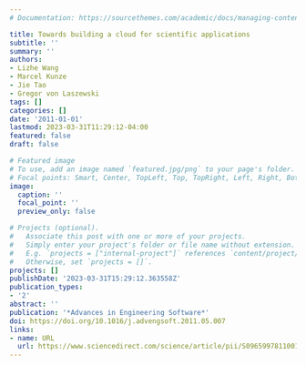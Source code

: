 ```yaml
---
# Documentation: https://sourcethemes.com/academic/docs/managing-content/

title: Towards building a cloud for scientific applications
subtitle: ''
summary: ''
authors:
- Lizhe Wang
- Marcel Kunze
- Jie Tao
- Gregor von Laszewski
tags: []
categories: []
date: '2011-01-01'
lastmod: 2023-03-31T11:29:12-04:00
featured: false
draft: false

# Featured image
# To use, add an image named `featured.jpg/png` to your page's folder.
# Focal points: Smart, Center, TopLeft, Top, TopRight, Left, Right, BottomLeft, Bottom, BottomRight.
image:
  caption: ''
  focal_point: ''
  preview_only: false

# Projects (optional).
#   Associate this post with one or more of your projects.
#   Simply enter your project's folder or file name without extension.
#   E.g. `projects = ["internal-project"]` references `content/project/deep-learning/index.md`.
#   Otherwise, set `projects = []`.
projects: []
publishDate: '2023-03-31T15:29:12.363558Z'
publication_types:
- '2'
abstract: ''
publication: '*Advances in Engineering Software*'
doi: https://doi.org/10.1016/j.advengsoft.2011.05.007
links:
- name: URL
  url: https://www.sciencedirect.com/science/article/pii/S0965997811001141
---
```

